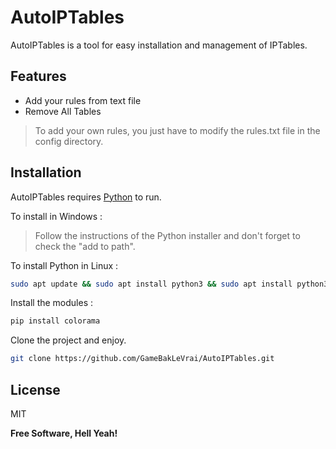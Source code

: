 # AutoIPTables

AutoIPTables is a tool for easy installation and management of IPTables.

## Features

- Add your rules from text file
- Remove All Tables

> To add your own rules, you just have to modify the rules.txt file in the config directory.

## Installation

AutoIPTables requires [Python](https://www.python.org/downloads/) to run.

To install in Windows :

> Follow the instructions of the Python installer and don't forget to check the "add to path".


To install Python in Linux :

```sh
sudo apt update && sudo apt install python3 && sudo apt install python3-pip
```

Install the modules :

```sh
pip install colorama
```

Clone the project and enjoy.

```sh
git clone https://github.com/GameBakLeVrai/AutoIPTables.git
```

## License

MIT

**Free Software, Hell Yeah!**
